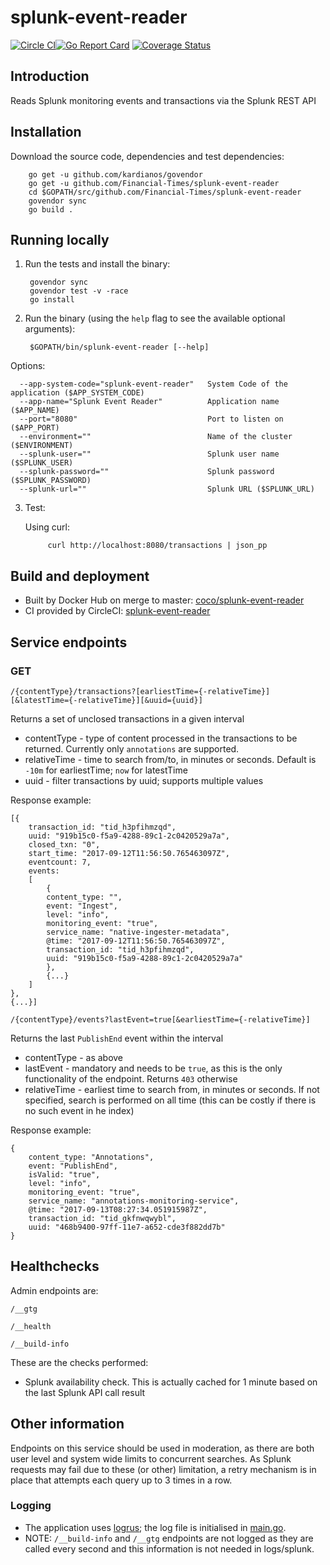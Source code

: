 # splunk-event-reader

[![Circle CI](https://circleci.com/gh/Financial-Times/splunk-event-reader/tree/master.png?style=shield)](https://circleci.com/gh/Financial-Times/splunk-event-reader/tree/master)[![Go Report Card](https://goreportcard.com/badge/github.com/Financial-Times/splunk-event-reader)](https://goreportcard.com/report/github.com/Financial-Times/splunk-event-reader) [![Coverage Status](https://coveralls.io/repos/github/Financial-Times/splunk-event-reader/badge.svg)](https://coveralls.io/github/Financial-Times/splunk-event-reader)

## Introduction

Reads Splunk monitoring events and transactions via the Splunk REST API

## Installation
      
Download the source code, dependencies and test dependencies:

        go get -u github.com/kardianos/govendor
        go get -u github.com/Financial-Times/splunk-event-reader
        cd $GOPATH/src/github.com/Financial-Times/splunk-event-reader
        govendor sync
        go build .

## Running locally

1. Run the tests and install the binary:

        govendor sync
        govendor test -v -race
        go install

2. Run the binary (using the `help` flag to see the available optional arguments):

        $GOPATH/bin/splunk-event-reader [--help]

Options:

      --app-system-code="splunk-event-reader"   System Code of the application ($APP_SYSTEM_CODE)
      --app-name="Splunk Event Reader"          Application name ($APP_NAME)
      --port="8080"                             Port to listen on ($APP_PORT)
      --environment=""                          Name of the cluster ($ENVIRONMENT)
      --splunk-user=""                          Splunk user name ($SPLUNK_USER)
      --splunk-password=""                      Splunk password ($SPLUNK_PASSWORD)
      --splunk-url=""                           Splunk URL ($SPLUNK_URL)
        
3. Test:

    Using curl:

            curl http://localhost:8080/transactions | json_pp

## Build and deployment

* Built by Docker Hub on merge to master: [coco/splunk-event-reader](https://hub.docker.com/r/coco/splunk-event-reader/)
* CI provided by CircleCI: [splunk-event-reader](https://circleci.com/gh/Financial-Times/splunk-event-reader)

## Service endpoints

### GET

`/{contentType}/transactions?[earliestTime={-relativeTime}][&latestTime={-relativeTime}][&uuid={uuid}]`

Returns a set of unclosed transactions in a given interval
* contentType - type of content processed in the transactions to be returned. Currently only `annotations` are supported.
* relativeTime - time to search from/to, in minutes or seconds. Default is `-10m` for earliestTime; `now` for latestTime
* uuid - filter transactions by uuid; supports multiple values

Response example:
```
[{
    transaction_id: "tid_h3pfihmzqd",
    uuid: "919b15c0-f5a9-4288-89c1-2c0420529a7a",
    closed_txn: "0",
    start_time: "2017-09-12T11:56:50.765463097Z",
    eventcount: 7,
    events: 
    [
        {
        content_type: "",
        event: "Ingest",
        level: "info",
        monitoring_event: "true",
        service_name: "native-ingester-metadata",
        @time: "2017-09-12T11:56:50.765463097Z",
        transaction_id: "tid_h3pfihmzqd",
        uuid: "919b15c0-f5a9-4288-89c1-2c0420529a7a"
        },
        {...}
    ]
},
{...}]
```

`/{contentType}/events?lastEvent=true[&earliestTime={-relativeTime}]`

Returns the last `PublishEnd` event within the interval

* contentType - as above
* lastEvent - mandatory and needs to be `true`, as this is the only functionality of the endpoint. Returns `403` otherwise
* relativeTime - earliest time to search from, in minutes or seconds. If not specified, search is performed on all time (this can be costly if there is no such event in he index)

Response example:
```
{
    content_type: "Annotations",
    event: "PublishEnd",
    isValid: "true",
    level: "info",
    monitoring_event: "true",
    service_name: "annotations-monitoring-service",
    @time: "2017-09-13T08:27:34.051915987Z",
    transaction_id: "tid_gkfnwqwybl",
    uuid: "468b9400-97ff-11e7-a652-cde3f882dd7b"
}
```

## Healthchecks
Admin endpoints are:

`/__gtg`

`/__health`

`/__build-info`


These are the checks performed:

* Splunk availability check. This is actually cached for 1 minute based on the last Splunk API call result

## Other information

Endpoints on this service should be used in moderation, as there are both user level and system wide limits to concurrent searches.
As Splunk requests may fail due to these (or other) limitation, a retry mechanism is in place that attempts each query up to 3 times in a row. 

### Logging

* The application uses [logrus](https://github.com/Sirupsen/logrus); the log file is initialised in [main.go](main.go).
* NOTE: `/__build-info` and `/__gtg` endpoints are not logged as they are called every second and this information is not needed in logs/splunk.
